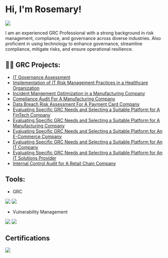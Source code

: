 <h1>Hi, I'm Rosemary! </h1>

<a href="https://linkedin.com/in/rosemaryadebanwi"><img src="https://img.shields.io/badge/-LinkedIn-0072b1?&style=for-the-badge&logo=linkedin&logoColor=white" /></a>

I am an experienced GRC Professional with a strong background in risk management, compliance, and governance across diverse industries. Also proficient in using technology to enhance governance, streamline compliance, mitigate risks, and ensure operational resilience.




<h2>👨‍💻 GRC Projects:</h2>

  - [IT Governance Assessment](https://github.com/RosemaryAdebanwi/IT-Governance-Assessment)
  - [Implementation of IT Risk Management Practices in a Healthcare Organization](https://github.com/RosemaryAdebanwi/Implementation-of-IT-Risk-Management-Practices-For-A-Healthcare-Organization)
  - [Incident Mangement Optimization in a Manufacturing Company](https://github.com/RosemaryAdebanwi/Incident-Management-Optimization-in-A-Manufacturing-Company)
  - [Compliance Audit For A Manufacturing Company](https://github.com/RosemaryAdebanwi/Compliance-Audit-For-A-Manufacturing-Company)
  - [Data Breach Risk Assessment For A Payment Card Company](https://github.com/RosemaryAdebanwi/Data-Breach-Risk-Assessment-For-A-Payment-Card-Company)
  - [Evaluating Specific GRC Needs and Selecting a Suitable Platform for A FinTech Company](https://github.com/RosemaryAdebanwi/Evaluating-Specific-GRC-Needs-and-Selecting-A-Suitable-Platform-For-A-FinTech-Company)
  - [Evaluating Specific GRC Needs and Selecting a Suitable Platform for A Manufacturing Company](https://github.com/RosemaryAdebanwi/Evaluating-Specific-GRC-Needs-and-Selecting-A-Suitable-Platform-For-A-Manufacturing-Company)
  - [Evaluating Specific GRC Needs and Selecting a Suitable Platform for An E-Commerce Company](https://github.com/RosemaryAdebanwi/Evaluating-Specific-GRC-Needs-and-Selecting-A-Suitable-Platform-For-An-E-Commerce-Company)
  - [Evaluating Specific GRC Needs and Selecting a Suitable Platform for An IT Company](https://github.com/RosemaryAdebanwi/Evaluating-Specific-GRC-Needs-and-Selecting-A-Suitable-Platform-For-An-IT-Company)
  - [Evaluating Specific GRC Needs and Selecting a Suitable Platform for An IT Solutions Provider](https://github.com/joshmadakor1/Algorithms-Practice)
  - [Internal Control Audit for A Retail Chain Company](https://github.com/joshmadakor1/Algorithms-Practice)
 

## Tools:
- GRC

<div> 
<img src="https://img.shields.io/badge/-RSA_Archer-00558C?&style=for-the-badge&logo=RSA&logoColor=white" /> <img src="https://img.shields.io/badge/-ServiceNow-4B0082?&style=for-the-badge&logo=ServiceNow&logoColor=white" />
  
</div>

 <div>
   
- Vulnerability Management
  
<img src="https://img.shields.io/badge/-Qualys-DC143C?&style=for-the-badge&logo=Qualys&logoColor=white" /> <img src="https://img.shields.io/badge/-Nessus-000000?&style=for-the-badge&logo=Nessus&logoColor=white" />



<h2>Certifications</h2>

<img src="https://img.shields.io/badge/-ISO%2FIEC_27001_(ISMS)-00558C?&style=for-the-badge&logo=Alison&logoColor=white" />






<!--


Here are some ideas to get you started:

- 🔭 I’m currently working on ...
- 🌱 I’m currently learning ...
- 👯 I’m looking to collaborate on ...
- 🤔 I’m looking for help with ...
- 💬 Ask me about ...
- 📫 How to reach me: ...
- 😄 Pronouns: ...
- ⚡ Fun fact: ...
-->
